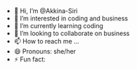 - 👋 Hi, I’m @Akkina-Siri
- 👀 I’m interested in coding and business 
- 🌱 I’m currently learning coding 
- 💞️ I’m looking to collaborate on business 
- 📫 How to reach me ...
- 😄 Pronouns: she/her
- ⚡ Fun fact: 

<!---
Akkina-Siri/Akkina-Siri is a ✨ special ✨ repository because its `README.md` (this file) appears on your GitHub profile.
You can click the Preview link to take a look at your changes.
--->
